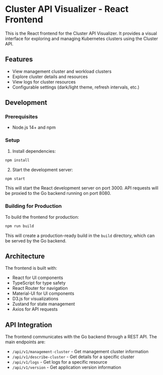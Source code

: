 # Cluster API Visualizer - React Frontend

This is the React frontend for the Cluster API Visualizer. It provides a visual interface for exploring and managing Kubernetes clusters using the Cluster API.

## Features

- View management cluster and workload clusters
- Explore cluster details and resources
- View logs for cluster resources
- Configurable settings (dark/light theme, refresh intervals, etc.)

## Development

### Prerequisites

- Node.js 14+ and npm

### Setup

1. Install dependencies:

```bash
npm install
```

2. Start the development server:

```bash
npm start
```

This will start the React development server on port 3000. API requests will be proxied to the Go backend running on port 8080.

### Building for Production

To build the frontend for production:

```bash
npm run build
```

This will create a production-ready build in the `build` directory, which can be served by the Go backend.

## Architecture

The frontend is built with:

- React for UI components
- TypeScript for type safety
- React Router for navigation
- Material-UI for UI components
- D3.js for visualizations
- Zustand for state management
- Axios for API requests

## API Integration

The frontend communicates with the Go backend through a REST API. The main endpoints are:

- `/api/v1/management-cluster` - Get management cluster information
- `/api/v1/describe-cluster` - Get details for a specific cluster
- `/api/v1/logs` - Get logs for a specific resource
- `/api/v1/version` - Get application version information
